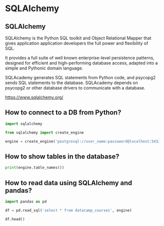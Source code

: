 # SQLAlchemy

## SQLAlchemy

SQLAlchemy is the Python SQL toolkit and Object Relational Mapper that gives application application developers the full power and flexibility of SQL.

It provides a full suite of well known enterprise-level persistence patterns, designed for efficient and high-performing database access, adapted into a simple and Pythonic domain language.

SQLAcademy generates SQL statements from Python code, and psycopg2 sends SQL statements to the database. SQLAcademy depends on psycopg2 or other database drivers to communicate with a database.

<https://www.sqlalchemy.org/>

## How to connect to a DB from Python?

```python
import sqlalchemy

from sqlalchemy import create_engine

engine = create_engine('postgresql://user_name:passoword@localhost:5432/Database_Name')
```

## How to show tables in the database?

```python
print(engine.table_names())
```

## How to read data using SQLAlchemy and pandas?

```python
import pandas as pd

df = pd.read_sql('select * from datacamp_courses', engine)

df.head()
```

```python

```
